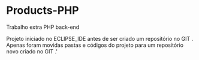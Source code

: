 # Products-PHP
Trabalho extra PHP back-end

Projeto iniciado no ECLIPSE_IDE antes de ser criado um repositório no GIT . Apenas foram movidas pastas e códigos do projeto para um repositório novo criado no GIT  .' 

